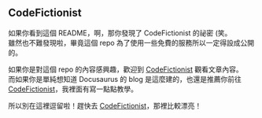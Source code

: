 ## CodeFictionist
如果你看到這個 README，啊，那你發現了 CodeFictionist 的祕密 (笑。  
雖然也不難發現啦，畢竟這個 repo 為了使用一些免費的服務所以一定得設成公開的。

如果你是對這個 repo 的內容感興趣，歡迎到 [CodeFictionist](https://codefictionist.com/) 觀看文章內容。  
而如果你是單純想知道 Docusaurus 的 blog 是這麼建的，也還是推薦你前往 [CodeFictionist](https://codefictionist.com/)，我裡面有寫一點點教學。  

所以別在這裡逗留啦！趕快去 [CodeFictionist](https://codefictionist.com/)，那裡比較漂亮！
